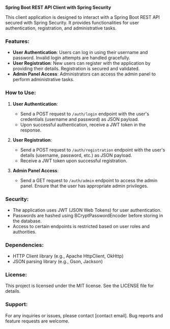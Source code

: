 **Spring Boot REST API Client with Spring Security**

This client application is designed to interact with a Spring Boot REST API secured with Spring Security. It provides functionalities for user authentication, registration, and administrative tasks. 

### Features:

- **User Authentication**: Users can log in using their username and password. Invalid login attempts are handled gracefully.
- **User Registration**: New users can register with the application by providing their details. Registration is secured and validated.
- **Admin Panel Access**: Administrators can access the admin panel to perform administrative tasks.

### How to Use:

1. **User Authentication**:
   - Send a POST request to `/auth/login` endpoint with the user's credentials (username and password) as JSON payload.
   - Upon successful authentication, receive a JWT token in the response.

2. **User Registration**:
   - Send a POST request to `/auth/registration` endpoint with the user's details (username, password, etc.) as JSON payload.
   - Receive a JWT token upon successful registration.

3. **Admin Panel Access**:
   - Send a GET request to `/auth/admin` endpoint to access the admin panel. Ensure that the user has appropriate admin privileges.

### Security:

- The application uses JWT (JSON Web Tokens) for user authentication. 
- Passwords are hashed using BCryptPasswordEncoder before storing in the database.
- Access to certain endpoints is restricted based on user roles and authorities.

### Dependencies:

- HTTP Client library (e.g., Apache HttpClient, OkHttp)
- JSON parsing library (e.g., Gson, Jackson)

### License:

This project is licensed under the MIT license. See the LICENSE file for details.

### Support:

For any inquiries or issues, please contact [contact email]. Bug reports and feature requests are welcome.
